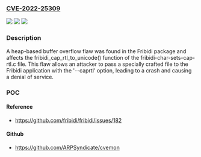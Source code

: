 ### [CVE-2022-25309](https://cve.mitre.org/cgi-bin/cvename.cgi?name=CVE-2022-25309)
![](https://img.shields.io/static/v1?label=Product&message=fribidi&color=blue)
![](https://img.shields.io/static/v1?label=Version&message=Fixed%20in%20v1.0.12%20&color=brightgreen)
![](https://img.shields.io/static/v1?label=Vulnerability&message=CWE-122%20-%20Heap-based%20Buffer%20Overflow.&color=brightgreen)

### Description

A heap-based buffer overflow flaw was found in the Fribidi package and affects the fribidi_cap_rtl_to_unicode() function of the fribidi-char-sets-cap-rtl.c file. This flaw allows an attacker to pass a specially crafted file to the Fribidi application with the '--caprtl' option, leading to a crash and causing a denial of service.

### POC

#### Reference
- https://github.com/fribidi/fribidi/issues/182

#### Github
- https://github.com/ARPSyndicate/cvemon

